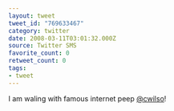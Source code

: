 ```yaml
---
layout: tweet
tweet_id: "769633467"
category: twitter
date: 2008-03-11T03:01:32.000Z
source: Twitter SMS
favorite_count: 0
retweet_count: 0
tags:
- tweet
---
```


I am waling with famous internet peep [@cwilso](https://twitter.com/@cwilso)!
